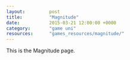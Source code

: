 ```yaml
---
layout: 		post
title:  		"Magnitude"
date:   		2015-03-21 12:00:00 +0000
category: 		"game uni"
resources:		"games_resources/magnitude/"
---
```

This is the Magnitude page.
